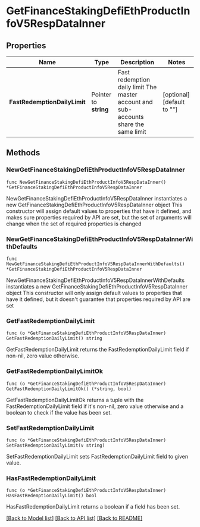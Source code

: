 # GetFinanceStakingDefiEthProductInfoV5RespDataInner

## Properties

Name | Type | Description | Notes
------------ | ------------- | ------------- | -------------
**FastRedemptionDailyLimit** | Pointer to **string** | Fast redemption daily limit  The master account and sub-accounts share the same limit | [optional] [default to ""]

## Methods

### NewGetFinanceStakingDefiEthProductInfoV5RespDataInner

`func NewGetFinanceStakingDefiEthProductInfoV5RespDataInner() *GetFinanceStakingDefiEthProductInfoV5RespDataInner`

NewGetFinanceStakingDefiEthProductInfoV5RespDataInner instantiates a new GetFinanceStakingDefiEthProductInfoV5RespDataInner object
This constructor will assign default values to properties that have it defined,
and makes sure properties required by API are set, but the set of arguments
will change when the set of required properties is changed

### NewGetFinanceStakingDefiEthProductInfoV5RespDataInnerWithDefaults

`func NewGetFinanceStakingDefiEthProductInfoV5RespDataInnerWithDefaults() *GetFinanceStakingDefiEthProductInfoV5RespDataInner`

NewGetFinanceStakingDefiEthProductInfoV5RespDataInnerWithDefaults instantiates a new GetFinanceStakingDefiEthProductInfoV5RespDataInner object
This constructor will only assign default values to properties that have it defined,
but it doesn't guarantee that properties required by API are set

### GetFastRedemptionDailyLimit

`func (o *GetFinanceStakingDefiEthProductInfoV5RespDataInner) GetFastRedemptionDailyLimit() string`

GetFastRedemptionDailyLimit returns the FastRedemptionDailyLimit field if non-nil, zero value otherwise.

### GetFastRedemptionDailyLimitOk

`func (o *GetFinanceStakingDefiEthProductInfoV5RespDataInner) GetFastRedemptionDailyLimitOk() (*string, bool)`

GetFastRedemptionDailyLimitOk returns a tuple with the FastRedemptionDailyLimit field if it's non-nil, zero value otherwise
and a boolean to check if the value has been set.

### SetFastRedemptionDailyLimit

`func (o *GetFinanceStakingDefiEthProductInfoV5RespDataInner) SetFastRedemptionDailyLimit(v string)`

SetFastRedemptionDailyLimit sets FastRedemptionDailyLimit field to given value.

### HasFastRedemptionDailyLimit

`func (o *GetFinanceStakingDefiEthProductInfoV5RespDataInner) HasFastRedemptionDailyLimit() bool`

HasFastRedemptionDailyLimit returns a boolean if a field has been set.


[[Back to Model list]](../README.md#documentation-for-models) [[Back to API list]](../README.md#documentation-for-api-endpoints) [[Back to README]](../README.md)


